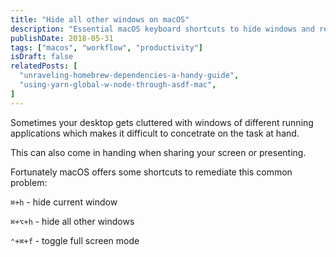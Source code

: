 ```yaml
---
title: "Hide all other windows on macOS"
description: "Essential macOS keyboard shortcuts to hide windows and reduce desktop clutter for better focus and presentations."
publishDate: 2018-05-31
tags: ["macos", "workflow", "productivity"]
isDraft: false
relatedPosts: [
  "unraveling-homebrew-dependencies-a-handy-guide",
  "using-yarn-global-w-node-through-asdf-mac",
]
---
```


Sometimes your desktop gets cluttered with windows of different running applications which makes it difficult to concetrate on the task at hand.

This can also come in handing when sharing your screen or presenting.

Fortunately macOS offers some shortcuts to remediate this common problem:

`⌘+h` - hide current window

`⌘+⌥+h` - hide all other windows

`⌃+⌘+f` - toggle full screen mode
